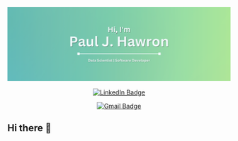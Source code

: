 ![Paul's GitHub Banner](./GitHubHeader.png)

<div align = "center">

[![LinkedIn Badge](https://img.shields.io/badge/LinkedIn-Profile-informational?style=flat&logo=linkedin&logoColor=white&color=0D76A8)](https://www.linkedin.com/in/pauljhawron/)
  
[![Gmail Badge](https://img.shields.io/badge/Gmail-D14836?style=flat&logo=gmail&logoColor=white)](pauljhawron@gmail.com)

</div>

## Hi there 👋

<!--
**pauljhawron/pauljhawron** is a ✨ _special_ ✨ repository because its `README.md` (this file) appears on your GitHub profile.

Here are some ideas to get you started:

- 🔭 I’m currently working on ...
- 🌱 I’m currently learning ...
- 👯 I’m looking to collaborate on ...
- 🤔 I’m looking for help with ...
- 💬 Ask me about ...
- 📫 How to reach me: ...
- 😄 Pronouns: ...
- ⚡ Fun fact: ...
-->
